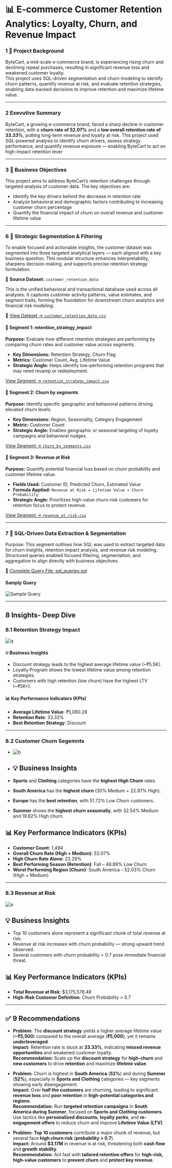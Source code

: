 # 📊 E-commerce Customer Retention Analytics: Loyalty, Churn, and Revenue Impact

### 1️ 📌 Project Background 
ByteCart, a mid-scale e-commerce brand, is experiencing rising churn and declining repeat purchases, resulting in significant revenue loss and weakened customer loyalty.  
This project uses SQL-driven segmentation and churn modeling to identify churn patterns, quantify revenue at risk, and evaluate retention strategies, enabling data-backed decisions to improve retention and maximize lifetime value.    
 
---

### 2  Exevutive Summary
ByteCart, a growing e-commerce brand, faced a sharp decline in customer retention, with a **churn rate of 52.07%** and a **low overall retention rate of 33.33%**, putting long-term revenue and loyalty at risk. This project used SQL-powered analysis to identify churn drivers, assess strategy performance, and quantify revenue exposure — enabling ByteCart to act on high-impact retention lever

---

### 3️ 🎯 Business Objectives

This project aims to address ByteCart’s retention challenges through targeted analysis of customer data. The key objectives are:

- Identify the key drivers behind the decrease in retention rate  
- Analyze behavioral and demographic factors contributing to increasing customer churn percentage  
- Quantify the financial impact of churn on overall revenue and customer lifetime value

- ---

### 6️ 🔽 Strategic Segmentation & Filtering

To enable focused and actionable insights, the customer dataset was segmented into three targeted analytical layers — each aligned with a key business question. This modular structure enhances interpretability, sharpens decision-making, and supports precise retention strategy formulation.



🔹 **Source Dataset:** `customer_retention_data`

This is the unified behavioral and transactional database used across all analyses. It captures customer activity patterns, value estimates, and segment traits, forming the foundation for downstream churn analytics and financial risk modeling.

📂 [View Dataset → `customer_retention_data.csv`](https://github.com/Pranshul-cloud/Ecommerce_Customer_Retention_Analytics/blob/main/01_data/1.1_customer_retention_raw.csv)



#### 📂 Segment 1: retention_strategy_impact

**Purpose:** Evaluate how different retention strategies are performing by comparing churn rates and customer value across segments.

- **Key Dimensions:** Retention Strategy, Churn Flag  
- **Metrics:** Customer Count, Avg. Lifetime Value  
- **Strategic Angle:** Helps identify low-performing retention programs that may need revamp or redeployment.

 [View Segment → `retention_strategy_impact.csv`](https://github.com/Pranshul-cloud/Ecommerce_Customer_Retention_Analytics/blob/main/01_data/1.2_retention_strategy_impact.csv)



#### 📁 Segment 2: Churn by segments

**Purpose:** Identify specific geographic and behavioral patterns driving elevated churn levels.

- **Key Dimensions:** Region, Seasonality, Category Engagement  
- **Metric:** Customer Count  
- **Strategic Angle:** Enables geographic or seasonal targeting of loyalty campaigns and behavioral nudges.

 [View Segment → `churn_by_segments.csv`](https://github.com/Pranshul-cloud/Ecommerce_Customer_Retention_Analytics/blob/main/01_data/1.3_churn_by_segments.csv)



#### 📁 Segment 3: Revenue at Risk

**Purpose:** Quantify potential financial loss based on churn probability and customer lifetime value.

- **Fields Used:** Customer ID, Predicted Churn, Estimated Value  
- **Formula Applied:** `Revenue at Risk = Lifetime Value × Churn Probability`  
- **Strategic Angle:** Prioritizes high-value churn-risk customers for retention focus to protect revenue.

 [View Segment → `revenue_at_risk.csv`](https://github.com/Pranshul-cloud/Ecommerce_Customer_Retention_Analytics/blob/main/01_data/1.4_revenue_at_risk.csv)

---

### 7 🧮 SQL-Driven Data Extraction & Segmentation
Purpose: This segment outlines how SQL was used to extract targeted data for churn insights, retention impact analysis, and revenue risk modeling. Structured queries enabled focused filtering, segmentation, and aggregation to align directly with business objectives.

📄 [Complete Query File: sql_queries.sql](https://github.com/Pranshul-cloud/Ecommerce_Customer_Retention_Analytics/blob/main/02_data_extraction_sql/sql_queries)

  #### Samply Query
 ![Sample Query](https://github.com/Pranshul-cloud/Ecommerce_Customer_Retention_Analytics/blob/main/03_visuals/3.1_sql.png)

 ---

 ## 8 Insights- Deep Dive

### 8.1 Retention Strategy Impact
![q](https://github.com/Pranshul-cloud/Ecommerce_Customer_Retention_Analytics/blob/main/03_visuals/3.2_retention_strategy_impact.png)
#### 💡 Business Insights

- Discount strategy leads to the highest average lifetime value (~₹5.5K).  
- Loyalty Program shows the lowest lifetime value among retention strategies.  
- Customers with high retention (low churn) have the highest LTV (~₹5K+).

#### 📊 Key Performance Indicators (KPIs)

- **Average Lifetime Value**: ₹5,080.28  
- **Retention Rate**: 33.33%  
- **Best Retention Strategy**: Discount

 
---

### 8.2 Customer Churn Segemnts
- ![b](https://github.com/Pranshul-cloud/Ecommerce_Customer_Retention_Analytics/blob/main/03_visuals/3.3_customer_churn_segment.png)
- ## 💡 Business Insights

- **Sports** and **Clothing** categories have the **highest High Churn** rates.   
- **South America** has the **highest churn** (30% Medium + 22.97% High).  
- **Europe** has the **best retention**, with 51.72% Low Churn customers.  
- **Summer** shows the **highest churn seasonally**, with 32.54% Medium and 19.82% High churn.  


## 📊 Key Performance Indicators (KPIs)

- **Customer Count**: 1,494  
- **Overall Churn Rate (High + Medium)**: 52.07%  
- **High Churn Rate Alone**: 23.29%  
- **Best Performing Season (Retention)**: Fall – 48.89% Low Churn  
- **Worst Performing Region (Churn)**: South America – 52.03% Churn (High + Medium)


---

### 8.3 Revenue at Risk
![a](https://github.com/Pranshul-cloud/Ecommerce_Customer_Retention_Analytics/blob/main/03_visuals/3.4_revenue_at_risk.png)
## 💡 Business Insights

- Top 10 customers alone represent a significant chunk of total revenue at risk.  
- Revenue at risk increases with churn probability — strong upward trend observed.  
- Several customers with churn probability > 0.7 pose immediate financial threat.  


## 📊 Key Performance Indicators (KPIs)

- **Total Revenue at Risk**: $3,175,578.48  
- **High-Risk Customer Definition**: Churn Probability > 0.7

---

## ✅ 9 Recommendations

- **Problem:** The **discount strategy** yields a higher average lifetime value (**~₹5,500**) compared to the overall average (**₹5,000**), yet it remains **underleveraged**.  
  **Impact:** Retention rate is stuck at **33.33%**, indicating **missed revenue opportunities** and weakened customer loyalty.  
  **Recommendation:** Scale up the **discount strategy** for **high-churn** and **new customers** to drive **retention** and maximize **lifetime value**.

- **Problem:** Churn is highest in **South America** (**52%**) and during **Summer** (**52%**), especially in **Sports and Clothing** categories — key segments showing early disengagement.  
  **Impact:** Over **half the customers** are churning, leading to significant **revenue loss** and **poor retention** in **high-potential categories and regions**.  
  **Recommendation:** Run **targeted retention campaigns** in **South America during Summer**, focused on **Sports and Clothing customers**. Use tactics like **personalized discounts**, **loyalty perks**, and **re-engagement offers** to reduce churn and improve **Lifetime Value (LTV)**.

- **Problem:** **Top 10 customers** contribute a major chunk of revenue, but several face **high churn risk** (**probability > 0.7**).  
  **Impact:** Around **$3.17M** in revenue is at risk, threatening both **cash flow** and **growth stability**.  
  **Recommendation:** Act fast with **tailored retention offers** for **high-risk, high-value customers** to **prevent churn** and **protect key revenue**.

  


